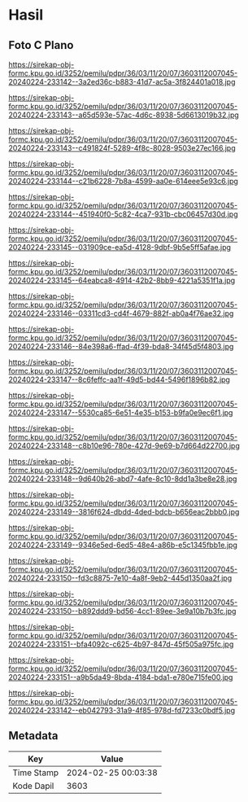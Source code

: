 # Hasil

## Foto C Plano

https://sirekap-obj-formc.kpu.go.id/3252/pemilu/pdpr/36/03/11/20/07/3603112007045-20240224-233142--3a2ed36c-b883-41d7-ac5a-3f824401a018.jpg

https://sirekap-obj-formc.kpu.go.id/3252/pemilu/pdpr/36/03/11/20/07/3603112007045-20240224-233143--a65d593e-57ac-4d6c-8938-5d6613019b32.jpg

https://sirekap-obj-formc.kpu.go.id/3252/pemilu/pdpr/36/03/11/20/07/3603112007045-20240224-233143--c491824f-5289-4f8c-8028-9503e27ec166.jpg

https://sirekap-obj-formc.kpu.go.id/3252/pemilu/pdpr/36/03/11/20/07/3603112007045-20240224-233144--c21b6228-7b8a-4599-aa0e-614eee5e93c6.jpg

https://sirekap-obj-formc.kpu.go.id/3252/pemilu/pdpr/36/03/11/20/07/3603112007045-20240224-233144--451940f0-5c82-4ca7-931b-cbc06457d30d.jpg

https://sirekap-obj-formc.kpu.go.id/3252/pemilu/pdpr/36/03/11/20/07/3603112007045-20240224-233145--031909ce-ea5d-4128-9dbf-9b5e5ff5afae.jpg

https://sirekap-obj-formc.kpu.go.id/3252/pemilu/pdpr/36/03/11/20/07/3603112007045-20240224-233145--64eabca8-4914-42b2-8bb9-4221a5351f1a.jpg

https://sirekap-obj-formc.kpu.go.id/3252/pemilu/pdpr/36/03/11/20/07/3603112007045-20240224-233146--03311cd3-cd4f-4679-882f-ab0a4f76ae32.jpg

https://sirekap-obj-formc.kpu.go.id/3252/pemilu/pdpr/36/03/11/20/07/3603112007045-20240224-233146--84e398a6-ffad-4f39-bda8-34f45d5f4803.jpg

https://sirekap-obj-formc.kpu.go.id/3252/pemilu/pdpr/36/03/11/20/07/3603112007045-20240224-233147--8c6feffc-aa1f-49d5-bd44-5496f1896b82.jpg

https://sirekap-obj-formc.kpu.go.id/3252/pemilu/pdpr/36/03/11/20/07/3603112007045-20240224-233147--5530ca85-6e51-4e35-b153-b9fa0e9ec6f1.jpg

https://sirekap-obj-formc.kpu.go.id/3252/pemilu/pdpr/36/03/11/20/07/3603112007045-20240224-233148--c8b10e96-780e-427d-9e69-b7d664d22700.jpg

https://sirekap-obj-formc.kpu.go.id/3252/pemilu/pdpr/36/03/11/20/07/3603112007045-20240224-233148--9d640b26-abd7-4afe-8c10-8dd1a3be8e28.jpg

https://sirekap-obj-formc.kpu.go.id/3252/pemilu/pdpr/36/03/11/20/07/3603112007045-20240224-233149--3816f624-dbdd-4ded-bdcb-b656eac2bbb0.jpg

https://sirekap-obj-formc.kpu.go.id/3252/pemilu/pdpr/36/03/11/20/07/3603112007045-20240224-233149--9346e5ed-6ed5-48e4-a86b-e5c1345fbb1e.jpg

https://sirekap-obj-formc.kpu.go.id/3252/pemilu/pdpr/36/03/11/20/07/3603112007045-20240224-233150--fd3c8875-7e10-4a8f-9eb2-445d1350aa2f.jpg

https://sirekap-obj-formc.kpu.go.id/3252/pemilu/pdpr/36/03/11/20/07/3603112007045-20240224-233150--b892ddd9-bd56-4cc1-89ee-3e9a10b7b3fc.jpg

https://sirekap-obj-formc.kpu.go.id/3252/pemilu/pdpr/36/03/11/20/07/3603112007045-20240224-233151--bfa4092c-c625-4b97-847d-45f505a975fc.jpg

https://sirekap-obj-formc.kpu.go.id/3252/pemilu/pdpr/36/03/11/20/07/3603112007045-20240224-233151--a9b5da49-8bda-4184-bda1-e780e715fe00.jpg

https://sirekap-obj-formc.kpu.go.id/3252/pemilu/pdpr/36/03/11/20/07/3603112007045-20240224-233142--eb042793-31a9-4f85-978d-fd7233c0bdf5.jpg


## Metadata

| Key        | Value               |
| ---------- | ------------------- |
| Time Stamp | 2024-02-25 00:03:38 |
| Kode Dapil | 3603                |




